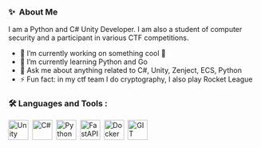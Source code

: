 ### ✨&nbsp; About Me

I am a Python and C# Unity Developer. I am also a student of computer security and a participant in various CTF competitions.

- 🔭 I’m currently working on something cool 👻
- 🌱 I’m currently learning Python and Go
- 💬 Ask me about anything related to C#, Unity, Zenject, ECS, Python
- ⚡ Fun fact: in my ctf team I do cryptography, I also play Rocket League

### :hammer_and_wrench: Languages and Tools :

<div>
  <img src="https://companieslogo.com/img/orig/U-ea48bc1d.png?t=1634728034" title="Unity" height="40" />&nbsp;
  <img src="https://burinal.ru/wp-content/uploads/FkQMizTCUxOV28YBgS4RJdq_JUL9R3z2.png" title="C#" height="40" />&nbsp;
  <img src="https://d3mxt5v3yxgcsr.cloudfront.net/courses/15007/course_15007_image.png" title="Python" height="40" />&nbsp;
  <img src="https://storage.googleapis.com/replit/images/1678389482399_2c4b63c84cd508867435e64ce6545181.png" alt="FastAPI" height="40" />&nbsp;
  <img src="https://cdn-icons-png.flaticon.com/512/919/919853.png" alt="Docker" height="40" />&nbsp;
  <img src="https://developer.bentley.com/_next/static/images/Git_icon-305be34a91099bc3c99973b49684d23b.png" alt="GIT" height="40" />&nbsp;
</div>
